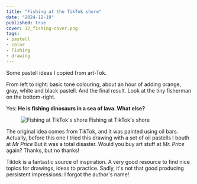 ```yaml
---
title: "Fishing at the TikTok shore"
date: "2024-12-19"
published: true
cover: 12_fishing-cover.png
tags:
- pastell
- color
- Fishing
- drawing
---
```


Some pastell ideas I copied from art-Tok.

<!-- excerpt -->

From left to right: basic tone colouring, about an hour of adding orange, gray, 
white and black pastell. And the final result. Look at the tiny fisherman on the 
bottom-right.

Yes: **He is fishing dinosaurs in a sea of lava. What else?**

<figure class="text-center flex justify-center flex-col">
    <img src="/assets/img/posts/12_fishing-content.png" alt="Fishing at TikTok's shore" />
    <caption>Fishing at TikTok's shore</caption>
</figure>

The original idea comes from TikTok, and it was painted using oil bars. Actually, 
before this one I tried this drawing with a set of oil pastells I bouth at _Mr 
Price_ But it was a total disaster. Would you buy  art stuff at _Mr. Price_ again? Thanks, 
but no thanks! 

Tiktok is a fantastic source of inspiration. A very good resource to find nice 
topics for drawings, ideas to practice. Sadly, it's not that good producing persistent 
impressions: I forgot the author's name! 

